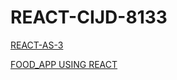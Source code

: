 # REACT-CIJD-8133
[REACT-AS-3](http://localhost:58199/)

[FOOD_APP USING REACT]( http://localhost:1234/)
